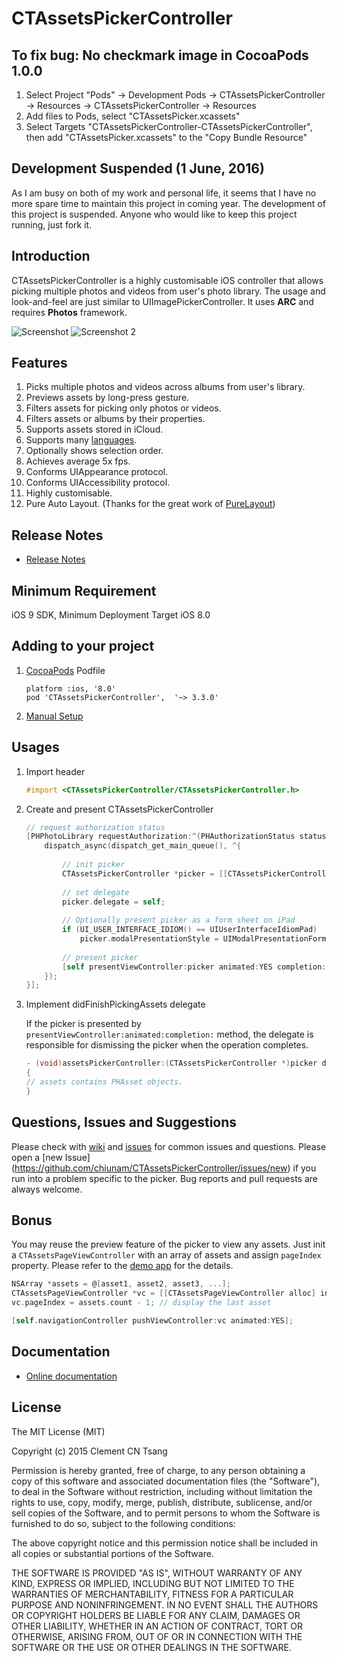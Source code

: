 # CTAssetsPickerController

## To fix bug: No checkmark image in CocoaPods 1.0.0

1. Select Project "Pods" -> Development Pods -> CTAssetsPickerController -> Resources -> CTAssetsPickerController -> Resources
2. Add files to Pods, select "CTAssetsPicker.xcassets"
3. Select Targets "CTAssetsPickerController-CTAssetsPickerController", then add "CTAssetsPicker.xcassets" to the "Copy Bundle Resource"

## Development Suspended (1 June, 2016)

As I am busy on both of my work and personal life, it seems that I have no more spare time to maintain this project in coming year. The development of this project is suspended. Anyone who would like to keep this project running, just fork it. 

## Introduction

CTAssetsPickerController is a highly customisable iOS controller that allows picking multiple photos and videos from user's photo library. The usage and look-and-feel are just similar to UIImagePickerController. It uses **ARC** and requires **Photos** framework.

![Screenshot](Screenshot.png "Screenshot")
![Screenshot 2](Screenshot-2.png "Screenshot 2")

## Features
1. Picks multiple photos and videos across albums from user's library.
2. Previews assets by long-press gesture.
3. Filters assets for picking only photos or videos.
4. Filters assets or albums by their properties.
5. Supports assets stored in iCloud. 
6. Supports many [languages](https://github.com/chiunam/CTAssetsPickerController/wiki/Localisation).
7. Optionally shows selection order.
8. Achieves average 5x fps.
9. Conforms UIAppearance protocol.
10. Conforms UIAccessibility protocol.
11. Highly customisable.
12. Pure Auto Layout. (Thanks for the great work of [PureLayout](https://github.com/smileyborg/PureLayout))

## Release Notes
* [Release Notes](https://github.com/chiunam/CTAssetsPickerController/releases)

## Minimum Requirement
iOS 9 SDK, Minimum Deployment Target iOS 8.0

## Adding to your project
    	
1. [CocoaPods](http://cocoapods.org) Podfile

    ````
    platform :ios, '8.0'
    pod 'CTAssetsPickerController',  '~> 3.3.0'
    ````
    	
2. [Manual Setup](https://github.com/chiunam/CTAssetsPickerController/wiki/Manual-Setup-(v3))


## Usages

1. Import header

    ```` objective-c
    #import <CTAssetsPickerController/CTAssetsPickerController.h>
    ````

2. Create and present CTAssetsPickerController

    ```` objective-c
    // request authorization status
    [PHPhotoLibrary requestAuthorization:^(PHAuthorizationStatus status){
        dispatch_async(dispatch_get_main_queue(), ^{
            
            // init picker
            CTAssetsPickerController *picker = [[CTAssetsPickerController alloc] init];
        
            // set delegate
            picker.delegate = self;
            
            // Optionally present picker as a form sheet on iPad
            if (UI_USER_INTERFACE_IDIOM() == UIUserInterfaceIdiomPad)
                picker.modalPresentationStyle = UIModalPresentationFormSheet;
            
            // present picker
            [self presentViewController:picker animated:YES completion:nil];
        });
    }];
    ````

3. Implement didFinishPickingAssets delegate

    If the picker is presented by `presentViewController:animated:completion:` method, the delegate is responsible for dismissing the picker when the operation completes.

    ```` objective-c
    - (void)assetsPickerController:(CTAssetsPickerController *)picker didFinishPickingAssets:(NSArray *)assets
    {
    // assets contains PHAsset objects.
    }
    ````

## Questions, Issues and Suggestions

Please check with [wiki](https://github.com/chiunam/CTAssetsPickerController/wiki/) and [issues](https://github.com/chiunam/CTAssetsPickerController/issues) for common issues and questions. Please open a [new Issue] (https://github.com/chiunam/CTAssetsPickerController/issues/new) if you run into a problem specific to the picker. Bug reports and pull requests are always welcome.

## Bonus

You may reuse the preview feature of the picker to view any assets. Just init a `CTAssetsPageViewController` with an array of assets and assign `pageIndex` property. Please refer to the [demo app](https://github.com/chiunam/CTAssetsPickerController/wiki/Running-demo-app) for the details.

```` objective-c
NSArray *assets = @[asset1, asset2, asset3, ...];
CTAssetsPageViewController *vc = [[CTAssetsPageViewController alloc] initWithAssets:assets];
vc.pageIndex = assets.count - 1; // display the last asset 

[self.navigationController pushViewController:vc animated:YES];
````    

## Documentation
* [Online documentation](http://cocoadocs.org/docsets/CTAssetsPickerController/)


## License

 The MIT License (MIT)

 Copyright (c) 2015 Clement CN Tsang

 Permission is hereby granted, free of charge, to any person obtaining a copy
 of this software and associated documentation files (the "Software"), to deal
 in the Software without restriction, including without limitation the rights
 to use, copy, modify, merge, publish, distribute, sublicense, and/or sell
 copies of the Software, and to permit persons to whom the Software is
 furnished to do so, subject to the following conditions:

 The above copyright notice and this permission notice shall be included in
 all copies or substantial portions of the Software.

 THE SOFTWARE IS PROVIDED "AS IS", WITHOUT WARRANTY OF ANY KIND, EXPRESS OR
 IMPLIED, INCLUDING BUT NOT LIMITED TO THE WARRANTIES OF MERCHANTABILITY,
 FITNESS FOR A PARTICULAR PURPOSE AND NONINFRINGEMENT. IN NO EVENT SHALL THE
 AUTHORS OR COPYRIGHT HOLDERS BE LIABLE FOR ANY CLAIM, DAMAGES OR OTHER
 LIABILITY, WHETHER IN AN ACTION OF CONTRACT, TORT OR OTHERWISE, ARISING FROM,
 OUT OF OR IN CONNECTION WITH THE SOFTWARE OR THE USE OR OTHER DEALINGS IN
 THE SOFTWARE.
